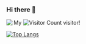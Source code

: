 ### Hi there 👋

<!--
**Inchill/Inchill** is a ✨ _special_ ✨ repository because its `README.md` (this file) appears on your GitHub profile.

Here are some ideas to get you started:

- 🔭 I’m currently working on ...
- 🌱 I’m currently learning ...
- 👯 I’m looking to collaborate on ...
- 🤔 I’m looking for help with ...
- 💬 Ask me about ...
- 📫 How to reach me: ...
- 😄 Pronouns: ...
- ⚡ Fun fact: ...
-->

<a href="https://github.com/Inchill">
  <img align="left" src="https://github-readme-stats.vercel.app/api/?username=Inchill&count_private=true&show_icons=true&repo=github-readme-stats" />
</a>

My ![Visitor Count](https://profile-counter.glitch.me/Inchill/count.svg) visitor!

[![Top Langs](https://github-readme-stats.vercel.app/api/top-langs/?username=Inchill)](https://github.com/Christmas/github-readme-stats)
